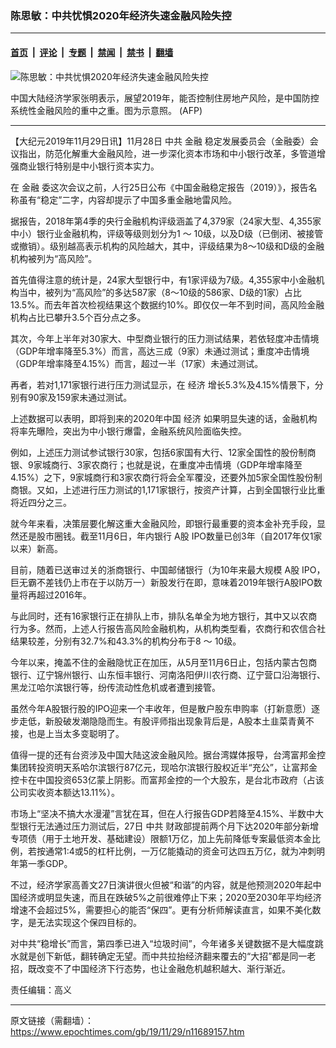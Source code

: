 ### 陈思敏：中共忧惧2020年经济失速金融风险失控

---

#### [首页](../../../..?n11689157) &nbsp;|&nbsp; [评论](../../../../../epoch-comment?n11689157) &nbsp;|&nbsp; [专题](../../../../../epoch-special?n11689157) &nbsp;|&nbsp; [禁闻](../../../../../epoch-news?n11689157) &nbsp;|&nbsp; [禁书](../../../../../books?n11689157) &nbsp;|&nbsp; [翻墙](https://github.com/gfw-breaker/nogfw/blob/master/README.md?n11689157)


<div><img alt="陈思敏：中共忧惧2020年经济失速金融风险失控" class="attachment-djy_600_400 size-djy_600_400 wp-post-image" src="https://i.epochtimes.com/assets/uploads/2018/11/520e4613d0b1380c7cb763cfce0bc20b-600x400.jpg"/>
<div class="caption">
 <p>
  中国大陆经济学家张明表示，展望2019年，能否控制住房地产风险，是中国防控系统性金融风险的重中之重。图为示意照。 (AFP)
 </p>
</div></div><hr/><div class="post_content" id="artbody" itemprop="articleBody">
 <!-- article content begin -->
 <p>
  【大纪元2019年11月29日讯】11月28日
  <ok href="https://www.epochtimes.com/gb/tag/%E4%B8%AD%E5%85%B1.html">
   中共
  </ok>
  <ok href="https://www.epochtimes.com/gb/tag/%E9%87%91%E8%9E%8D.html">
   金融
  </ok>
  稳定发展委员会（金融委）会议指出，防范化解重大金融风险，进一步深化资本市场和中小银行改革，多管道增强商业银行特别是中小银行资本实力。
 </p>
 <p>
  在
  <ok href="https://www.epochtimes.com/gb/tag/%E9%87%91%E8%9E%8D.html">
   金融
  </ok>
  委这次会议之前，人行25日公布《中国金融稳定报告（2019）》，报告名称虽有“稳定”二字，内容却提示了中国多重金融地雷风险。
 </p>
 <p>
  据报告，2018年第4季的央行金融机构评级涵盖了4,379家（24家大型、4,355家中小）银行业金融机构，评级等级则划分为1
  <span class="s1">
   ～
  </span>
  10级，以及D级（已倒闭、被接管或撤销）。级别越高表示机构的风险越大，其中，评级结果为8～10级和D级的金融机构被列为“高风险”。
 </p>
 <p>
  首先值得注意的统计是，24家大型银行中，有1家评级为7级。4,355家中小金融机构当中，被列为“高风险”的多达587家（8～10级的586家、D级的1家）占比13.5%。而去年首次检视结果这个数据约10%。即仅仅一年不到时间，高风险金融机构占比已攀升3.5个百分点之多。
 </p>
 <p>
  其次，今年上半年对30家大、中型商业银行的压力测试结果，若依轻度冲击情境（GDP年增率降至5.3%）而言，高达三成（9家）未通过测试；重度冲击情境（GDP年增率降至4.15%）而言，超过一半（17家）未通过测试。
 </p>
 <p>
  再者，若对1,171家银行进行压力测试显示，在
  <ok href="https://www.epochtimes.com/gb/tag/%E7%BB%8F%E6%B5%8E.html">
   经济
  </ok>
  增长5.3%及4.15%情景下，分别有90家及159家未通过测试。
 </p>
 <p>
  上述数据可以表明，即将到来的2020年中国
  <ok href="https://www.epochtimes.com/gb/tag/%E7%BB%8F%E6%B5%8E.html">
   经济
  </ok>
  如果明显失速的话，金融机构将率先曝险，突出为中小银行爆雷，金融系统风险面临失控。
 </p>
 <p>
  例如，上述压力测试参试银行30家，包括6家国有大行、12家全国性的股份制商银、9家城商行、3家农商行；也就是说，在重度冲击情境（GDP年增率降至4.15%）之下，9家城商行和3家农商行将会全军覆没，还要外加5家全国性股份制商银。又如，上述进行压力测试的1,171家银行，按资产计算，占到全国银行业比重将近四分之三。
 </p>
 <p>
  就今年来看，决策层要化解这重大金融风险，即银行最重要的资本金补充手段，显然还是股市圈钱。截至11月6日，年内银行
  <ok href="https://www.epochtimes.com/gb/tag/a%E8%82%A1.html">
   A股
  </ok>
  IPO数量已创3年（自2017年仅1家以来）新高。
 </p>
 <p>
  目前，随着已送审过关的浙商银行、中国邮储银行（为10年来最大规模
  <ok href="https://www.epochtimes.com/gb/tag/a%E8%82%A1.html">
   A股
  </ok>
  IPO，巨无霸不差钱仍上市在于以防万一）新股发行在即，意味着2019年银行A股IPO数量将再超过2016年。
 </p>
 <p>
  与此同时，还有16家银行正在排队上市，排队名单全为地方银行，其中又以农商行为多。然而，上述人行报告高风险金融机构，从机构类型看，农商行和农信合社结果较差，分别有32.7%和43.3%的机构分布于8
  <span class="s1">
   ～
  </span>
  10级。
 </p>
 <p>
  今年以来，掩盖不住的金融隐忧正在加压，从5月至11月6日止，包括内蒙古包商银行、辽宁锦州银行、山东恒丰银行、河南洛阳伊川农行商、辽宁营口沿海银行、黑龙江哈尔滨银行等，纷传流动性危机或者遭到接管。
 </p>
 <p>
  虽然今年A股银行股的IPO迎来一个丰收年，但是散户股东申购率（打新意愿）逐步走低，新股破发潮隐隐而生。有股评师指出现象背后是，A股本土韭菜青黄不接，也是上当太多变聪明了。
 </p>
 <p>
  值得一提的还有台资涉及中国大陆这波金融风险。据台湾媒体报导，台湾富邦金控集团转投资明天系哈尔滨银行87亿元，现哈尔滨银行股权近半“充公”，让富邦金控卡在中国投资653亿蒙上阴影。而富邦金控的一个大股东，是台北市政府（占该公司实收资本额达13.11%）。
 </p>
 <p>
  市场上“坚决不搞大水漫灌”言犹在耳，但在人行报告GDP若降至4.15%、半数中大型银行无法通过压力测试后，27日
  <ok href="https://www.epochtimes.com/gb/tag/%E4%B8%AD%E5%85%B1.html">
   中共
  </ok>
  财政部提前两个月下达2020年部分新增专项债（用于土地开发、基础建设）限额1万亿，加上先前降低专案最低资本金比例，若按通常1:4或5的杠杆比例，一万亿能撬动的资金可达四五万亿，就为冲刺明年第一季GDP。
 </p>
 <p>
  不过，经济学家高善文27日演讲很火但被“和谐”的内容，就是他预测2020年起中国经济或明显失速，而且在跌破5%之前很难停止下来；2020至2030年平均经济增速不会超过5%，需要担心的能否“保四”。更有分析师解读直言，如果不美化数字，是无法实现这个保四目标的。
 </p>
 <p>
  对中共“稳增长”而言，第四季已进入“垃圾时间”，今年诸多关键数据不是大幅度跳水就是创下新低，翻转确定无望。而中共拉抬经济翻来覆去的“大招”都是同一老招，既改变不了中国经济下行态势，也让金融危机越积越大、渐行渐近。
 </p>
 <p>
  责任编辑：高义
 </p>
 <!-- article content end -->
 <div id="below_article_ad">
 </div>
</div>


---

原文链接（需翻墙）：https://www.epochtimes.com/gb/19/11/29/n11689157.htm